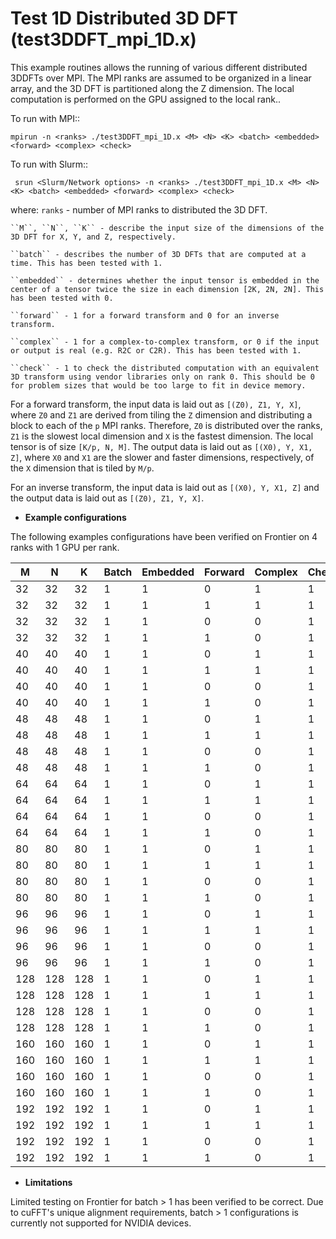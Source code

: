 Test 1D Distributed 3D DFT (test3DDFT_mpi_1D.x)
============================================
This example routines
allows the running of various different distributed 3DDFTs over
MPI. The MPI ranks are assumed to be organized in a linear array, and
the 3D DFT is partitioned along the Z dimension. The local computation
is performed on the GPU assigned to the local rank..

To run with MPI::

    mpirun -n <ranks> ./test3DDFT_mpi_1D.x <M> <N> <K> <batch> <embedded> <forward> <complex> <check>

To run with Slurm::

     srun <Slurm/Network options> -n <ranks> ./test3DDFT_mpi_1D.x <M> <N> <K> <batch> <embedded> <forward> <complex> <check>
     
where:
    ``ranks`` - number of MPI ranks to distributed the 3D DFT.

    ``M``, ``N``, ``K`` - describe the input size of the dimensions of the 3D DFT for X, Y, and Z, respectively.

    ``batch`` - describes the number of 3D DFTs that are computed at a time. This has been tested with 1.

    ``embedded`` - determines whether the input tensor is embedded in the center of a tensor twice the size in each dimension [2K, 2N, 2N]. This has been tested with 0.

    ``forward`` - 1 for a forward transform and 0 for an inverse transform.

    ``complex`` - 1 for a complex-to-complex transform, or 0 if the input or output is real (e.g. R2C or C2R). This has been tested with 1.

    ``check`` - 1 to check the distributed computation with an equivalent 3D transform using vendor libraries only on rank 0. This should be 0 for problem sizes that would be too large to fit in device memory.

For a forward transform, the input data is laid out as ``[(Z0), Z1, Y, X]``, where ``Z0`` and ``Z1`` are derived from tiling the ``Z`` dimension and distributing a block to each of the ``p`` MPI ranks.
Therefore, ``Z0`` is distributed over the ranks, ``Z1`` is the slowest local dimension and ``X`` is the fastest dimension.
The local tensor is of size ``[K/p, N, M]``.
The output data is laid out as ``[(X0), Y, X1, Z]``, where ``X0`` and ``X1`` are the slower and faster dimensions, respectively, of the ``X`` dimension that is tiled by ``M/p``.

For an inverse transform, the input data is laid out as ``[(X0), Y, X1, Z]`` and the output data is laid out as ``[(Z0), Z1, Y, X]``.

* **Example configurations**

The following examples configurations have been verified on Frontier on 4 ranks with 1 GPU per rank.

| M   | N | K  | Batch | Embedded | Forward | Complex | Check |
|-----|---|----|-------|----------|---------|---------|-------|
| 32  |32 | 32 |  1    |    1     |    0    |    1    |    1  |
| 32  |32 | 32 |  1    |    1     |    1    |    1    |    1  |
| 32  |32 | 32 |  1    |    1     |    0    |    0    |    1  |
| 32  |32 | 32 |  1    |    1     |    1    |    0    |    1  |
| 40  |40 | 40 |  1    |    1     |    0    |    1    |    1  |
| 40  |40 | 40 |  1    |    1     |    1    |    1    |    1  |
| 40  |40 | 40 |  1    |    1     |    0    |    0    |    1  |
| 40  |40 | 40 |  1    |    1     |    1    |    0    |    1  |
| 48  |48 | 48 |  1    |    1     |    0    |    1    |    1  |
| 48  |48 | 48 |  1    |    1     |    1    |    1    |    1  |
| 48  |48 | 48 |  1    |    1     |    0    |    0    |    1  |
| 48  |48 | 48 |  1    |    1     |    1    |    0    |    1  |
| 64  |64 | 64 |  1    |    1     |    0    |    1    |    1  |
| 64  |64 | 64 |  1    |    1     |    1    |    1    |    1  |
| 64  |64 | 64 |  1    |    1     |    0    |    0    |    1  |
| 64  |64 | 64 |  1    |    1     |    1    |    0    |    1  |
| 80  |80 | 80 |  1    |    1     |    0    |    1    |    1  |
| 80  |80 | 80 |  1    |    1     |    1    |    1    |    1  |
| 80  |80 | 80 |  1    |    1     |    0    |    0    |    1  |
| 80  |80 | 80 |  1    |    1     |    1    |    0    |    1  |
| 96  |96 | 96 |  1    |    1     |    0    |    1    |    1  |
| 96  |96 | 96 |  1    |    1     |    1    |    1    |    1  |
| 96  |96 | 96 |  1    |    1     |    0    |    0    |    1  |
| 96  |96 | 96 |  1    |    1     |    1    |    0    |    1  |
| 128  |128 | 128 |  1    |    1     |    0    |    1    |    1  |
| 128  |128 | 128 |  1    |    1     |    1    |    1    |    1  |
| 128  |128 | 128 |  1    |    1     |    0    |    0    |    1  |
| 128  |128 | 128 |  1    |    1     |    1    |    0    |    1  |
| 160  |160 | 160 |  1    |    1     |    0    |    1    |    1  |
| 160  |160 | 160 |  1    |    1     |    1    |    1    |    1  |
| 160  |160 | 160 |  1    |    1     |    0    |    0    |    1  |
| 160  |160 | 160 |  1    |    1     |    1    |    0    |    1  |
| 192  |192 | 192 |  1    |    1     |    0    |    1    |    1  |
| 192  |192 | 192 |  1    |    1     |    1    |    1    |    1  |
| 192  |192 | 192 |  1    |    1     |    0    |    0    |    1  |
| 192  |192 | 192 |  1    |    1     |    1    |    0    |    1  |

* **Limitations**

Limited testing on Frontier for batch > 1 has been
verified to be correct. Due to cuFFT's unique alignment requirements,
batch > 1 configurations is currently not supported for NVIDIA devices.

